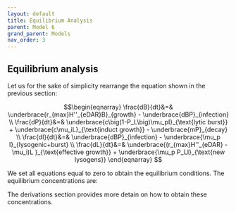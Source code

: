 ```yaml
---
layout: default
title: Equilibrium Analysis
parent: Model 6
grand_parent: Models
nav_order: 3
---
```


## Equilibrium analysis

Let us for the sake of simplicity rearrange the equation shown in the previous section:

$$\begin{eqnarray}  
\frac{dB}{dt}&=& \underbrace{r_{max}H''_{eDAR}B}_{growth} - \underbrace{dBP}_{infection} \\         
\frac{dP}{dt}&=& \underbrace{c\big(1-P_L\big)\mu_pI}_{\text{lytic burst}} +
\underbrace{c\mu_iL}_{\text{induct growth}} - \underbrace{mP}_{decay} \\                         
\frac{dI}{dt}&=& \underbrace{dBP}_{infection} - \underbrace{\mu_p I}_{lysogenic+burst} \\  
\frac{dL}{dt}&=& \underbrace{(r_{max}H''_{eDAR} - \mu_i)L }_{\text{effective growth}} +  \underbrace{\mu_p P_LI}_{\text{new lysogens}} 
\end{eqnarray} $$

We set all equations equal to zero to obtain the equilibrium conditions. The equilibrium concentrations are:



The derivations section provides more detain on how to obtain these concentrations.




 
